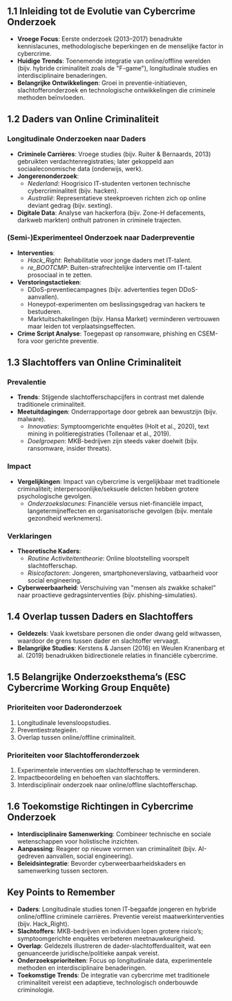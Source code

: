 ## 1.1 Inleiding tot de Evolutie van Cybercrime Onderzoek

- **Vroege Focus**: Eerste onderzoek (2013–2017) benadrukte kennislacunes, methodologische beperkingen en de menselijke factor in cybercrime.
- **Huidige Trends**: Toenemende integratie van online/offline werelden (bijv. hybride criminaliteit zoals de "F-game"), longitudinale studies en interdisciplinaire benaderingen.
- **Belangrijke Ontwikkelingen**: Groei in preventie-initiatieven, slachtofferonderzoek en technologische ontwikkelingen die criminele methoden beïnvloeden.

## 1.2 Daders van Online Criminaliteit

### Longitudinale Onderzoeken naar Daders

- **Criminele Carrières**: Vroege studies (bijv. Ruiter & Bernaards, 2013) gebruikten verdachtenregistraties; later gekoppeld aan sociaaleconomische data (onderwijs, werk).
- **Jongerenonderzoek**:
  - _Nederland_: Hoogrisico IT-studenten vertonen technische cybercriminaliteit (bijv. hacken).
  - _Australië_: Representatieve steekproeven richten zich op online deviant gedrag (bijv. sexting).
- **Digitale Data**: Analyse van hackerfora (bijv. Zone-H defacements, darkweb markten) onthult patronen in criminele trajecten.

### (Semi-)Experimenteel Onderzoek naar Daderpreventie

- **Interventies**:
  - _Hack_Right_: Rehabilitatie voor jonge daders met IT-talent.
  - _re_BOOTCMP_: Buiten-strafrechtelijke interventie om IT-talent prosociaal in te zetten.
- **Verstoringstactieken**:
  - DDoS-preventiecampagnes (bijv. advertenties tegen DDoS-aanvallen).
  - Honeypot-experimenten om beslissingsgedrag van hackers te bestuderen.
  - Marktuitschakelingen (bijv. Hansa Market) verminderen vertrouwen maar leiden tot verplaatsingseffecten.
- **Crime Script Analyse**: Toegepast op ransomware, phishing en CSEM-fora voor gerichte preventie.

## 1.3 Slachtoffers van Online Criminaliteit

### Prevalentie

- **Trends**: Stijgende slachtofferschapcijfers in contrast met dalende traditionele criminaliteit.
- **Meetuitdagingen**: Onderrapportage door gebrek aan bewustzijn (bijv. malware).
  - _Innovaties_: Symptoomgerichte enquêtes (Holt et al., 2020), text mining in politieregistraties (Tollenaar et al., 2019).
  - _Doelgroepen_: MKB-bedrijven zijn steeds vaker doelwit (bijv. ransomware, insider threats).

### Impact

- **Vergelijkingen**: Impact van cybercrime is vergelijkbaar met traditionele criminaliteit; interpersoonlijke/seksuele delicten hebben grotere psychologische gevolgen.
  - _Onderzoekslacunes_: Financiële versus niet-financiële impact, langetermijneffecten en organisatorische gevolgen (bijv. mentale gezondheid werknemers).

### Verklaringen

- **Theoretische Kaders**:
  - _Routine Activiteitentheorie_: Online blootstelling voorspelt slachtofferschap.
  - _Risicofactoren_: Jongeren, smartphoneverslaving, vatbaarheid voor social engineering.
- **Cyberweerbaarheid**: Verschuiving van "mensen als zwakke schakel" naar proactieve gedragsinterventies (bijv. phishing-simulaties).

## 1.4 Overlap tussen Daders en Slachtoffers

- **Geldezels**: Vaak kwetsbare personen die onder dwang geld witwassen, waardoor de grens tussen dader en slachtoffer vervaagt.
- **Belangrijke Studies**: Kerstens & Jansen (2016) en Weulen Kranenbarg et al. (2019) benadrukken bidirectionele relaties in financiële cybercrime.

## 1.5 Belangrijke Onderzoeksthema’s (ESC Cybercrime Working Group Enquête)

### Prioriteiten voor Daderonderzoek

1. Longitudinale levensloopstudies.
2. Preventiestrategieën.
3. Overlap tussen online/offline criminaliteit.

### Prioriteiten voor Slachtofferonderzoek

1. Experimentele interventies om slachtofferschap te verminderen.
2. Impactbeoordeling en behoeften van slachtoffers.
3. Interdisciplinair onderzoek naar online/offline slachtofferschap.

## 1.6 Toekomstige Richtingen in Cybercrime Onderzoek

- **Interdisciplinaire Samenwerking**: Combineer technische en sociale wetenschappen voor holistische inzichten.
- **Aanpassing**: Reageer op nieuwe vormen van criminaliteit (bijv. AI-gedreven aanvallen, social engineering).
- **Beleidsintegratie**: Bevorder cyberweerbaarheidskaders en samenwerking tussen sectoren.

## Key Points to Remember

- **Daders**: Longitudinale studies tonen IT-begaafde jongeren en hybride online/offline criminele carrières. Preventie vereist maatwerkinterventies (bijv. Hack_Right).
- **Slachtoffers**: MKB-bedrijven en individuen lopen grotere risico’s; symptoomgerichte enquêtes verbeteren meetnauwkeurigheid.
- **Overlap**: Geldezels illustreren de dader-slachtofferdualiteit, wat een genuanceerde juridische/politieke aanpak vereist.
- **Onderzoeksprioriteiten**: Focus op longitudinale data, experimentele methoden en interdisciplinaire benaderingen.
- **Toekomstige Trends**: De integratie van cybercrime met traditionele criminaliteit vereist een adaptieve, technologisch onderbouwde criminologie.

